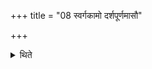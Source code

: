 +++
title = "08 स्वर्गकामो दर्शपूर्णमासौ"

+++

<details><summary>थिते</summary>

8. A (sacrificer) desirous of heaven (should perform) New and Full-moon-sacrifices.
</details>
